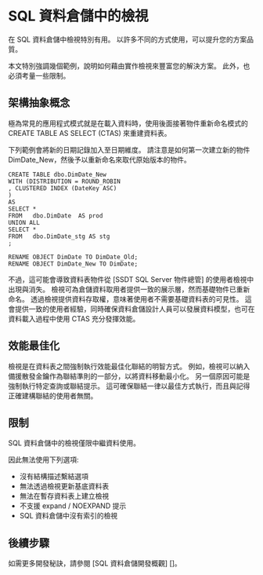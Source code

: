<properties
   pageTitle="SQL 資料倉儲中的檢視 | Microsoft Azure"
   description="在 Azure SQL 資料倉儲中使用 Transact-SQL 檢視開發解決方案的秘訣。"
   services="sql-data-warehouse"
   documentationCenter="NA"
   authors="jrowlandjones"
   manager="barbkess"
   editor=""/>

<tags
   ms.service="sql-data-warehouse"
   ms.devlang="NA"
   ms.topic="article"
   ms.tgt_pltfrm="NA"
   ms.workload="data-services"
   ms.date="09/28/2015"
   ms.author="JRJ@BigBangData.co.uk;barbkess"/>

 
# SQL 資料倉儲中的檢視

在 SQL 資料倉儲中檢視特別有用。 以許多不同的方式使用，可以提升您的方案品質。

本文特別強調幾個範例，說明如何藉由實作檢視來豐富您的解決方案。 此外，也必須考量一些限制。

## 架構抽象概念
極為常見的應用程式模式就是在載入資料時，使用後面接著物件重新命名模式的 CREATE TABLE AS SELECT (CTAS) 來重建資料表。 

下列範例會將新的日期記錄加入至日期維度。 請注意是如何第一次建立新的物件 DimDate_New，然後予以重新命名來取代原始版本的物件。 

```
CREATE TABLE dbo.DimDate_New
WITH (DISTRIBUTION = ROUND_ROBIN
, CLUSTERED INDEX (DateKey ASC)
)
AS 
SELECT *
FROM   dbo.DimDate  AS prod
UNION ALL
SELECT *
FROM   dbo.DimDate_stg AS stg
;

RENAME OBJECT DimDate TO DimDate_Old;
RENAME OBJECT DimDate_New TO DimDate;

```

不過，這可能會導致資料表物件從 [SSDT SQL Server 物件總管] 的使用者檢視中出現與消失。 檢視可為倉儲資料取用者提供一致的展示層，然而基礎物件已重新命名。 透過檢視提供資料存取權，意味著使用者不需要基礎資料表的可見性。 這會提供一致的使用者經驗，同時確保資料倉儲設計人員可以發展資料模型，也可在資料載入過程中使用 CTAS 充分發揮效能。    

## 效能最佳化
檢視是在資料表之間強制執行效能最佳化聯結的明智方式。 例如，檢視可以納入備援散發金鑰作為聯結準則的一部分，以將資料移動最小化。  另一個原因可能是強制執行特定查詢或聯結提示。 這可確保聯結一律以最佳方式執行，而且與記得正確建構聯結的使用者無關。

## 限制
SQL 資料倉儲中的檢視僅限中繼資料使用。 

因此無法使用下列選項:
-   沒有結構描述繫結選項
-   無法透過檢視更新基底資料表
-   無法在暫存資料表上建立檢視
-   不支援 expand / NOEXPAND 提示
-   SQL 資料倉儲中沒有索引的檢視


## 後續步驟
如需更多開發秘訣，請參閱 [SQL 資料倉儲開發概觀] []。

<!--Image references-->

<!--Article references-->
[SQL Data Warehouse development overview]: sql-data-warehouse-overview-develop.md

<!--MSDN references-->

<!--Other Web references-->



